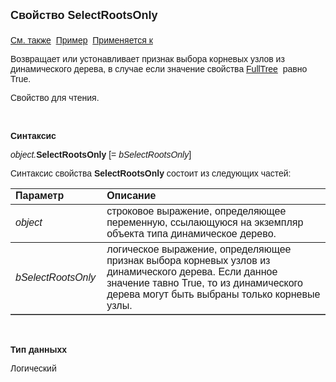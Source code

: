 <html>
<head>
<title>AsDynamicTree\SelectRootsOnly</title>
</head>

<body>

<p><font size="4" face="Arial"><strong>Свойство SelectRootsOnly<br>
<br>
</strong></font><font face="Arial"><a href="../AsDynamicTree.html">См. 
также</a>&nbsp; <u>Пример</u>&nbsp; <a href="../AsDynamicTree.html">Применяется 
к</a></font></p>

<p><font face="Arial">Возвращает или устонавливает признак выбора корневых узлов из 
    динамического дерева, в случае если значение свойства
    <a href="../AsDynamicTree/FullTree_D.html">
    FullTree</a>&nbsp; равно True. </font></p>

<p><font face="Arial">Свойство для чтения. </font></p>

<p class="label">&nbsp;</p>

<p class="label"><font face="Arial"><b>Синтаксис</b></font></p>

<p><font face="Arial"><em>object.</em><strong>SelectRootsOnly </strong>[= <em>bSelectRootsOnly</em>]</font></p>

<p><font face="Arial">Синтаксис свойства <strong>SelectRootsOnly</strong>
состоит из следующих частей:</font></p>

<table border="1" cellPadding="5" cols="2" frame="below" rules="rows">
<TBODY>
  <tr vAlign="top">
    <td class="label" width="29%"><font face="Arial"><b>Параметр</b></font></td>
    <td class="label" width="71%"><font face="Arial"><strong>Описание</strong></font></td>
  </tr>
  <tr>
    <td width="29%"><em><font face="Arial">object</font></em></td>
    <td width="71%"><font face="Arial">строковое выражение, определяющее переменную, 
        ссылающуюся на экземпляр объекта типа динамическоe деревo.</font></td>
  </tr>
    <tr>
    <td width="29%"><font face="Arial"><em>bSelectRootsOnly</em></font></td>
    <td width="71%"><font face="Arial">логическое выражение, 
	определяющее признак выбора корневых узлов из динамического дерева. Если данное значение 
        тавно True, то из динамического дерева могут быть выбраны только корневые узлы.</font></td>
    </tr>
</TBODY>
</table>

<p class="label">&nbsp;</p>

<p class="label"><font face="Arial"><b>Тип данныхх</b></font></p>

<p><font face="Arial">Логический</font></p>
</body>
</html>
